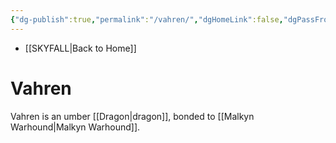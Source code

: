 ```yaml
---
{"dg-publish":true,"permalink":"/vahren/","dgHomeLink":false,"dgPassFrontmatter":false}
---
```


- [[SKYFALL|Back to Home]]

# Vahren
Vahren is an umber [[Dragon|dragon]], bonded to [[Malkyn Warhound|Malkyn Warhound]].
